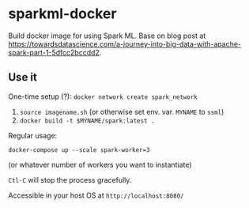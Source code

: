 # sparkml-docker

Build docker image for using Spark ML.  Base on blog post at <https://towardsdatascience.com/a-journey-into-big-data-with-apache-spark-part-1-5dfcc2bccdd2>.


## Use it

One-time setup (?):  `docker network create spark_network`

1. `source imagename.sh` (or otherwise set env. var. `MYNAME` to `ssml`)
2. `docker build -t $MYNAME/spark:latest .`


Regular usage:

    docker-compose up --scale spark-worker=3

(or whatever number of workers you want to instantiate)    

`Ctl-C` will stop the process gracefully.

Accessible in your host OS at `http://localhost:8080/`
